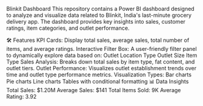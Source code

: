 Blinkit Dashboard
This repository contains a Power BI dashboard designed to analyze and visualize data related to Blinkit, India's last-minute grocery delivery app. The dashboard provides key insights into sales, customer ratings, item categories, and outlet performance.

🛠 Features
KPI Cards: Display total sales, average sales, total number of items, and average ratings.
Interactive Filter Box: A user-friendly filter panel to dynamically explore data based on:
Outlet Location Type
Outlet Size
Item Type
Sales Analysis: Breaks down total sales by item type, fat content, and outlet tiers.
Outlet Performance: Visualizes outlet establishment trends over time and outlet type performance metrics.
Visualization Types:
Bar charts
Pie charts
Line charts
Tables with conditional formatting
📊 Data Insights
Total Sales: $1.20M
Average Sales: $141
Total Items Sold: 9K
Average Rating: 3.92
